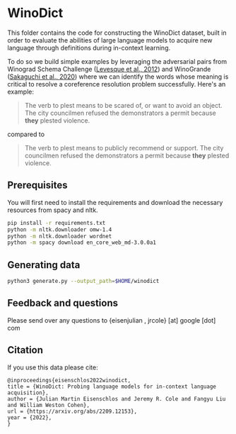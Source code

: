 # WinoDict

This folder contains the code for constructing the WinoDict dataset, built
in order to evaluate the abilities of large language models to acquire new
language through definitions during in-context learning.

To do so we build simple examples by leveraging the adversarial pairs from
Winograd Schema Challenge
([Levesque et al., 2012](https://dl.acm.org/doi/10.5555/3031843.3031909)) and
WinoGrande ([Sakaguchi et al., 2020](https://arxiv.org/abs/1907.10641)) where
we can identify the words whose meaning is critical to resolve a coreference
resolution problem successfully. Here's an example:

> The verb to plest means to be scared of, or want to avoid an object. The city councilmen refused the demonstrators a permit because **they** plested violence.

compared to

> The verb to plest means to publicly recommend or support. The city councilmen refused the demonstrators a permit because **they** plested violence.

## Prerequisites

You will first need to install the requirements and download the necessary
resources from spacy and nltk.

```bash
pip install -r requirements.txt
python -m nltk.downloader omw-1.4
python -m nltk.downloader wordnet
python -m spacy download en_core_web_md-3.0.0a1
```

## Generating data

```bash
python3 generate.py --output_path=$HOME/winodict
```

## Feedback and questions

Please send over any questions to
{eisenjulian , jrcole} \[at\] google \[dot\] com

## Citation

If you use this data please cite:

```
@inproceedings{eisenschlos2022winodict,
title = {WinoDict: Probing language models for in-context language acquisition},
author = {Julian Martin Eisenschlos and Jeremy R. Cole and Fangyu Liu and William Weston Cohen},
url = {https://arxiv.org/abs/2209.12153},
year = {2022},
}
```
